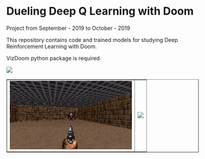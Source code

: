 # Dueling Deep Q Learning with Doom

Project from September - 2019 to October - 2019 

This repository contains code and trained models for studying Deep Reinforcement Learning with Doom.

VizDoom python package is required.

<table border="1">
<tr>
    <td>
    <img src="https://github.com/patrick-schubert/rl_doom/blob/main/stage1.gif" width="100%" />
    </td>
    <td>
    <img src="https://github.com/patrick-schubert/rl_doom/blob/main/stage3.gif", width="100%" />
    </td>
</tr>
    
<tr>
<img src="https://github.com/patrick-schubert/rl_doom/blob/main/stage2.gif", width="70%" />
</tr>

</table>
